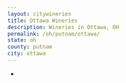 ```yaml
---
layout: citywineries
title: Ottawa Wineries
description: Wineries in Ottawa, OH
permalink: /oh/putnam/ottawa/
state: oh
county: putnam
city: ottawa
---
```

-
